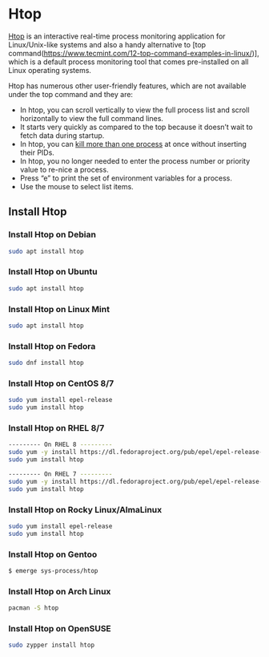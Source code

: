 # Htop

[Htop](https://htop.dev/) is an interactive real-time process monitoring application for Linux/Unix-like systems and also a handy alternative to [top command(https://www.tecmint.com/12-top-command-examples-in-linux/)], which is a default process monitoring tool that comes pre-installed on all Linux operating systems.

Htop has numerous other user-friendly features, which are not available under the top command and they are:

- In htop, you can scroll vertically to view the full process list and scroll horizontally to view the full command lines.
- It starts very quickly as compared to the top because it doesn’t wait to fetch data during startup.
- In htop, you can [kill more than one process](https://www.tecmint.com/find-and-kill-running-processes-pid-in-linux/) at once without inserting their PIDs.
- In htop, you no longer needed to enter the process number or priority value to re-nice a process.
- Press “e” to print the set of environment variables for a process.
- Use the mouse to select list items.

## Install Htop

### Install Htop on Debian

```sh
sudo apt install htop
```

### Install Htop on Ubuntu

```sh
sudo apt install htop
```

### Install Htop on Linux Mint

```sh
sudo apt install htop
```

### Install Htop on Fedora

```sh
sudo dnf install htop
```

### Install Htop on CentOS 8/7

```sh
sudo yum install epel-release
sudo yum install htop
```

### Install Htop on RHEL 8/7

```sh
--------- On RHEL 8 --------- 
sudo yum -y install https://dl.fedoraproject.org/pub/epel/epel-release-latest-8.noarch.rpm
sudo yum install htop

--------- On RHEL 7 ---------
sudo yum -y install https://dl.fedoraproject.org/pub/epel/epel-release-latest-7.noarch.rpm
sudo yum install htop
```

### Install Htop on Rocky Linux/AlmaLinux

```sh
sudo yum install epel-release
sudo yum install htop
```

### Install Htop on Gentoo

```sh
$ emerge sys-process/htop
```

### Install Htop on Arch Linux

```sh
pacman -S htop
```

### Install Htop on OpenSUSE

```sh
sudo zypper install htop
```
